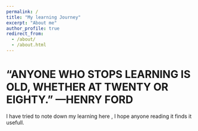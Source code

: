 ```yaml
---
permalink: /
title: "My learning Journey"
excerpt: "About me"
author_profile: true
redirect_from: 
  - /about/
  - /about.html
---
```





“ANYONE WHO STOPS LEARNING IS OLD, WHETHER AT TWENTY OR EIGHTY.” —HENRY FORD
===
I have tried to note down my learning here , I hope anyone reading it finds it usefull.


